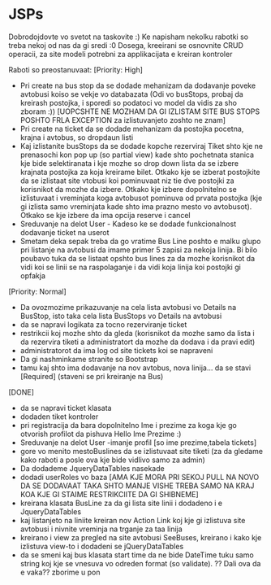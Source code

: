 # JSPs
Dobrodojdovte vo svetot na taskovite :)
Ke napisham nekolku rabotki so treba nekoj od nas da gi sredi :0
Dosega, kreeirani se osnovnite CRUD operacii, za site modeli potrebni za applikacijata e kreiran kontroler

Raboti so preostanuvaat:
[Priority: High]
- Pri create na bus stop da se dodade mehanizam da dodavanje poveke avtobusi koiso se vekje vo databazata (Odi vo busStops, probaj da kreirash postojka, i sporedi so podatoci vo model da vidis za sho zboram :)) [UOPCSHTE NE MOZHAM DA GI IZLISTAM SITE BUS STOPS POSHTO FRLA EXCEPTION za izlistuvanjeto zoshto ne znam]
- Pri create na ticket da se dodade mehanizam da postojka pocetna, krajna i avtobus, so dropdaun listi
- Kaj izlistanite busStops da se dodade kopche rezerviraj Tiket shto kje ne prenasochi kon pop up (so partial view) kade shto pochetnata stanica kje bide selektiranata i kje mozhe so drop down lista da se izbere krajnata postojka za koja kreirame bilet. Otkako kje se izberat postojkite da se izlistaat site vtobusi koi pominuvaat niz tie dve postojki za korisnikot da mozhe da izbere. Otkako kje izbere dopolnitelno se izlistuvaat i vreminjata koga avtobusot pominuva od prvata postojka (kje gi izlista samo vreminjata kade shto ima prazno mesto vo avtobusot). Otkako se kje izbere da ima opcija reserve i cancel
- Sreduvanje na delot User - Kadeso ke se dodade funkcionalnost dodavanje ticket na userot 
- Smetam deka sepak treba da go vratime Bus Line poshto e malku glupo pri listanje na avtobusi da imame primer 5 zapisi za nekoja linija. Bi bilo poubavo tuka da se listaat opshto bus lines za da mozhe korisnikot da vidi koi se linii se na raspolaganje i da vidi koja linija koi postojki gi opfakja 


[Priority: Normal]
- Da ovozmozime prikazuvanje na cela lista avtobusi vo Details na BusStop, isto taka cela lista BusStops vo Details na avtobusi
- da se napravi logikata za tocno rezerviranje ticket
- restrikcii koj mozhe shto da gleda (korisnikot da mozhe samo da lista i da rezervira tiketi a administratort da mozhe da dodava i da pravi edit)
- administratorot da ima log od site tickets koi se napraveni
- Da gi nashminkame stranite so Bootstrap
- tamu kaj shto ima dodavanje na nov avtobus, nova linija... da se stavi [Required] (staveni se pri kreiranje na Bus)
 
 
 [DONE]
 - da se napravi ticket klasata 
 - dodaden tiket kontroler
 - pri registracija da bara dopolnitelno Ime i prezime za koga kje go otvorish profilot da pishuva Hello Ime Prezime :)
 - Sreduvanje na delot User -imanje profil [so ime prezime,tabela tickets]
 - gore vo menito mestoBuslines da se izlistuvaat site tiketi (za da gledame kako raboti a posle ova kje bide vidlivo samo za admin)
 - Da dodademe JqueryDataTables nasekade 
 - dodadi userRoles vo baza [AMA KJE MORA PRI SEKOJ PULL NA NOVO DA SE DODAVAAT TAKA SHTO MANJE VISHE TREBA SAMO NA KRAJ KOA KJE GI STAIME RESTRIKCIITE DA GI SHIBNEME]
 - kreirana klasata BusLine za da gi lista site linii i dodadeno i e JqueryDataTables
 - kaj listanjeto na liniite kreiran nov Action Link koj kje gi izlistuva site avtobusi i nivnite vreminja na trganje za taa linija
 - kreirano i view za pregled na site avtobusi SeeBuses, kreirano i kako kje izlistuva view-to i dodadeni se jQueryDataTables
 - da se smeni kaj bus klasata start time da ne bide DateTime tuku samo string koj kje se vnesuva vo odreden format (so validate). ?? Dali ova da e vaka?? zborime u pon
